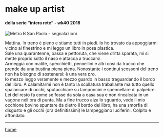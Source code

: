 # make up artist 

#### della serie “intera rete” - wk40 2018  
![](https://drive.google.com/uc?id=1O42LRmdVzflp3DjPRGUHzGV7wcEhQNfX "Metro B San Paolo - segnalazioni")   
<!--- /interarete091.jpg  --->  

Mattina. In treno è pieno e stiamo tutti in piedi. Io ho trovato da appoggiarmi vicino al finestrino e mi leggo un libro in posa plastica.  
Sale una quarantenne, bassa e pettoruta, che viene dritta sparata, mi si mette proprio sotto il naso e attacca a truccarsi.   
Armeggia con matite, specchietti, pennellini e altri cosi da trucco che prende da una bustina piena piena. Nonostante i continui scossoni del treno non ha bisogno di sostenersi: è una vera *pro*.  
Io mezzo leggo veramente e mezzo guardo in basso traguardando il bordo del libro. A calamitarmi non è tanto la scollatura traballante ma tutto quello spalancare di occhi, sputacchiare su tamponcini e spennellare di palpebre. Lei del resto fa come se fosse da sola a casa sua e non rincalcata in un vagone nell'ora di punta. Ma a fine trucco alza lo sguardo, vede il mio occhione bovino spuntare da dietro il bordo del libro, ha una smorfia di disgusto e gli occhi (ora definitissimi) le lampeggiano luciferini. Colpito e affondato.  
  
---  
[home](/interarete.md)
